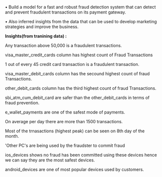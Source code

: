 •	Build a model for a fast and robust fraud detection system that can detect and prevent fraudulent transactions on its payment gateway. 

•	Also inferred insights from the data that can be used to develop marketing strategies and improve the business.

**Insights(from tranining data) :**

Any transaction above 50,000 is a fraudulent transactions.

visa_master_credit_cards column has highest count of Fraud Transactions

1 out of every 45 credit card transaction is a fraudulent transaction.

visa_master_debit_cards column has the secound highest count of fraud Transactions.

other_debit_cards column has the third highest count of fraud Transactions.

sbi_atm_cum_debit_card are safer than the other_debit_cards in terms of fraud prevention.

e_wallet_payments are one of the safest mode of payments.

On average per day there are more than 1500 transactions.

Most of the trnasactions (highest peak) can be seen on 8th day of the month.

'Other PC's are being used by the fraudster to commit fraud

ios_devices shows no fraud has been committed using these devices hence we can say they are the most safest devices.

android_devices are one of most popular devices used by customers.
